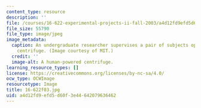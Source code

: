 ```yaml
---
content_type: resource
description: ''
file: /courses/16-622-experimental-projects-ii-fall-2003/a4d12fd9efd5d60f3e44642079636462_16-622f03.jpg
file_size: 55790
file_type: image/jpeg
image_metadata:
  caption: An undergraduate researcher supervises a pair of subjects operating a human-powered
    centrifuge. (Image courtesy of MIT.)
  credit: ''
  image-alt: A human-powered centrifuge.
learning_resource_types: []
license: https://creativecommons.org/licenses/by-nc-sa/4.0/
ocw_type: OCWImage
resourcetype: Image
title: 16-622f03.jpg
uid: a4d12fd9-efd5-d60f-3e44-642079636462
---
```

